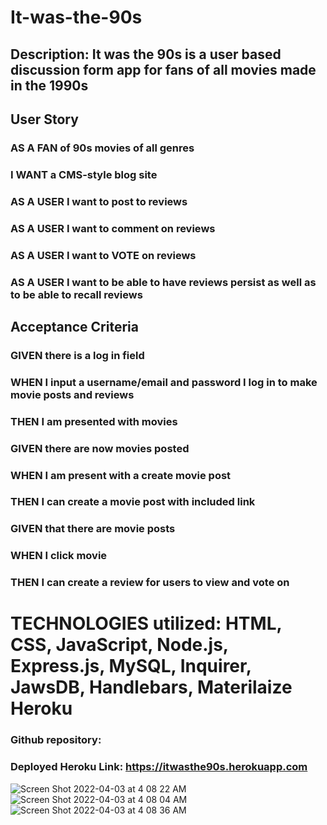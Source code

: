 # It-was-the-90s

## Description: It was the 90s is a user based discussion form app for fans of all movies made in the 1990s


## User Story
### AS A FAN of 90s movies of all genres
### I WANT a CMS-style blog site
### AS A USER I want to post to reviews
### AS A USER I want to comment on reviews
### AS A USER I want to VOTE on reviews
### AS A USER I want to be able to have reviews persist as well as to be able to recall reviews

## Acceptance Criteria
### GIVEN there is a log in field
### WHEN I input a username/email and password I log in to make movie posts and reviews
### THEN I am presented with movies
### GIVEN there are now movies posted
### WHEN I am present with a create movie post
### THEN I can create a movie post with included link
### GIVEN that there are movie posts
### WHEN I click movie
### THEN I can create a review for users to view and vote on


# TECHNOLOGIES utilized: HTML, CSS, JavaScript, Node.js, Express.js, MySQL, Inquirer, JawsDB, Handlebars, Materilaize Heroku

### Github repository: 
### Deployed Heroku Link: https://itwasthe90s.herokuapp.com

![Screen Shot 2022-04-03 at 4 08 22 AM](https://user-images.githubusercontent.com/95160092/161420436-51faf254-0d9d-478b-87ef-ff915c4edb01.png)
![Screen Shot 2022-04-03 at 4 08 04 AM](https://user-images.githubusercontent.com/95160092/161420437-acf72987-6958-4ac4-868a-dc450be354f3.png)
![Screen Shot 2022-04-03 at 4 08 36 AM](https://user-images.githubusercontent.com/95160092/161420440-1af8fd84-6762-4996-a20e-a98e6ac19d78.png)
